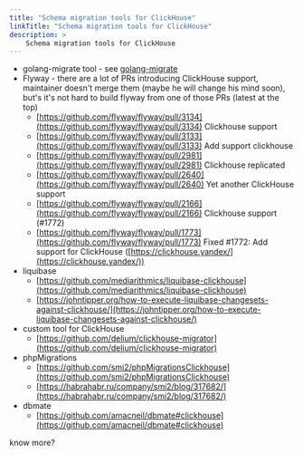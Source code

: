 ```yaml
---
title: "Schema migration tools for ClickHouse"
linkTitle: "Schema migration tools for ClickHouse"
description: >
    Schema migration tools for ClickHouse
---
```

* golang-migrate tool - see [golang-migrate](golang-migrate.md)
* Flyway - there are a lot of PRs introducing ClickHouse support, maintainer doesn't merge them (maybe he will change his mind soon), but's it's not hard to build flyway from one of those PRs (latest at the top)
  * [https://github.com/flyway/flyway/pull/3134](https://github.com/flyway/flyway/pull/3134) Сlickhouse support
  * [https://github.com/flyway/flyway/pull/3133](https://github.com/flyway/flyway/pull/3133) Add support clickhouse
  * [https://github.com/flyway/flyway/pull/2981](https://github.com/flyway/flyway/pull/2981) Clickhouse replicated
  * [https://github.com/flyway/flyway/pull/2640](https://github.com/flyway/flyway/pull/2640) Yet another ClickHouse support
  * [https://github.com/flyway/flyway/pull/2166](https://github.com/flyway/flyway/pull/2166) Clickhouse support (\#1772)
  * [https://github.com/flyway/flyway/pull/1773](https://github.com/flyway/flyway/pull/1773) Fixed \#1772: Add support for ClickHouse ([https://clickhouse.yandex/](https://clickhouse.yandex/))
* liquibase
  * [https://github.com/mediarithmics/liquibase-clickhouse](https://github.com/mediarithmics/liquibase-clickhouse)
  * [https://johntipper.org/how-to-execute-liquibase-changesets-against-clickhouse/](https://johntipper.org/how-to-execute-liquibase-changesets-against-clickhouse/)
* custom tool for ClickHouse
  * [https://github.com/delium/clickhouse-migrator](https://github.com/delium/clickhouse-migrator)
* phpMigrations
  * [https://github.com/smi2/phpMigrationsClickhouse](https://github.com/smi2/phpMigrationsClickhouse)
  * [https://habrahabr.ru/company/smi2/blog/317682/](https://habrahabr.ru/company/smi2/blog/317682/)
* dbmate 
  * [https://github.com/amacneil/dbmate#clickhouse](https://github.com/amacneil/dbmate#clickhouse)

know more?

